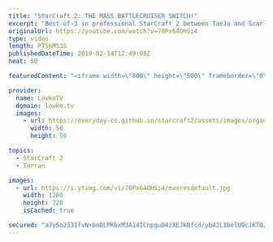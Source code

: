 ```yaml
---
title: "StarCraft 2: THE MASS BATTLECRUISER SWITCH!"
excerpt: "Best-of-3 in professional StarCraft 2 between TaeJa and Scarlett. Subscribe for more videos: http://lowko.tv/youtube TY vs Dark (epic game): https://goo.gl/PGHX1S  An awesome series of games in professional StarCraft 2. In this series TaeJa decides to mix it up. He's very well known for his Marine play."
originalUrl: https://youtube.com/watch?v=70Px64OHSi4
type: video
length: PT56M53S
publishedDateTime: 2019-02-14T12:49:08Z
heat: 50

featuredContent: "<iframe width=\"800\" height=\"500\" frameborder=\"0\" src=\"https://www.youtube.com/embed/70Px64OHSi4\" allow=\"accelerometer; autoplay; encrypted-media; gyroscope; picture-in-picture\" allowfullscreen></iframe>"

provider:
  name: LowkoTV
  domain: lowko.tv
  images:
    - url: https://everyday-cc.github.io/starcraft2/assets/images/organizations/lowko.tv-50x50.jpg
      width: 50
      height: 50

topics:
  - StarCraft 2
  - Terran

images:
  - url: https://i.ytimg.com/vi/70Px64OHSi4/maxresdefault.jpg
    width: 1280
    height: 720
    isCached: true

secured: "aJy5o233IfvN+boDLPKbxM3A14ICnpguD4zXEJkBfcd/yb4JL1belU9cJKTO/5/EHq4wDASZ6iM2KoE2Zp3lPC1O3YY4sJJAQi9/5ZSxpuVXhHgORK2LOkmC+dugzRW2sP1vDY09isVbYBJEFL3xvghMMIJQlhOUWE3EJyAFr9HWsrqB64ayl/fKtNsdHjEbwiOno8HSMuku7ZmyQmIwlEXa26a78lVya5sqnEmFiVl95WlaDMtnKXRShqmPyRXnbzzBDYBiPd/7BWY/sjIpW10pDo1xpg+7a5FnPMKfFEcpOG8/Us9ZO9g04UB4VVUTCehl//8CdBrOM2app+iazmWTomRwNB3P6h1PrlS+q74CLJRWytRm1Zccs6KyoJNEN01jX30aZCee53/9jdh0yg2GaG9AFmv+1UMxrJb0hCiRpZLqbYrPPDt/4dLYAv2L;WCQ/b+ZHBLqKCLe9CarCtg=="
---
```


